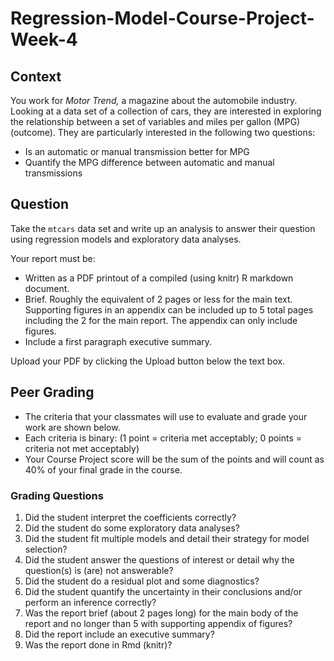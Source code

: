 # Regression-Model-Course-Project-Week-4

## Context
You work for _Motor Trend,_ a magazine about the automobile industry. Looking at a data set of a collection of cars, they are interested in exploring the relationship between a set of variables and miles per gallon (MPG) (outcome). They are particularly interested in the following two questions:
* Is an automatic or manual transmission better for MPG
* Quantify the MPG difference between automatic and manual transmissions

## Question
Take the `mtcars` data set and write up an analysis to answer their question using regression models and exploratory data analyses.

Your report must be:
*   Written as a PDF printout of a compiled (using knitr) R markdown document.
*   Brief. Roughly the equivalent of 2 pages or less for the main text. Supporting figures in an appendix can be included up to 5 total pages including the 2 for the main report. The appendix can only include figures.
*   Include a first paragraph executive summary.

Upload your PDF by clicking the Upload button below the text box.  

## Peer Grading  
*   The criteria that your classmates will use to evaluate and grade your work are shown below. 
*   Each criteria is binary: (1 point = criteria met acceptably; 0 points = criteria not met acceptably)
*   Your Course Project score will be the sum of the points and will count as 40% of your final grade in the course.

### Grading Questions
1. Did the student interpret the coefficients correctly?
1. Did the student do some exploratory data analyses?
1. Did the student fit multiple models and detail their strategy for model selection?
1. Did the student answer the questions of interest or detail why the question(s) is (are) not answerable?
1. Did the student do a residual plot and some diagnostics?
1. Did the student quantify the uncertainty in their conclusions and/or perform an inference correctly?
1. Was the report brief (about 2 pages long) for the main body of the report and no longer than 5 with supporting appendix of figures?
1. Did the report include an executive summary?
1. Was the report done in Rmd (knitr)?
